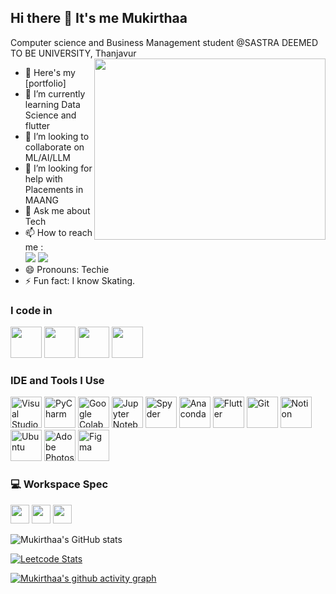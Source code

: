 ## Hi there 👋 It's me Mukirthaa

Computer science and Business Management student @SASTRA DEEMED TO BE UNIVERSITY, Thanjavur
<img align="right" width="370" height="290" src="https://www.google.com/url?sa=i&url=https%3A%2F%2Fgiphy.com%2Fexplore%2Fcomputer-engineer&psig=AOvVaw13qhD7MubVS1axCE8EthRv&ust=1735360127263000&source=images&cd=vfe&opi=89978449&ved=0CBQQjRxqFwoTCKCnvLGOx4oDFQAAAAAdAAAAABAJ">
- 🔭 Here's my [portfolio]                                                 
- 🌱 I’m currently learning Data Science and flutter
- 👯 I’m looking to collaborate on ML/AI/LLM
- 🤔 I’m looking for help with Placements in MAANG
- 💬 Ask me about Tech
- 📫 How to reach me :
<br /> [<img src="https://img.shields.io/badge/dev.to-mukirthaa-0A0A0A?style=for-the-badge&logo=dev.to&logoColor=white
" />](https://x.com/mukirthaamk) [<img src="https://img.shields.io/badge/LinkedIn-0077B5?style=for-the-badge&logo=linkedin&logoColor=white" />](https://www.linkedin.com/in/mukirthaa/)
- 😄 Pronouns: Techie
- ⚡ Fun fact: I know Skating.

### I code in
<img height="50" width="50" src="https://img.icons8.com/color/48/000000/python.png" /> <img height="50" width="50" src="https://img.icons8.com/color/48/000000/c-programming.png" /> <img height="50" width="50" src="https://img.icons8.com/color/48/000000/c-plus-plus-logo.png" /> 
<img height="50" width="50" src="https://img.icons8.com/color/48/000000/mysql-logo.png"/>

### IDE and Tools I Use

<img height="50" width="50" src="https://img.icons8.com/color/48/000000/visual-studio-code-2019.png" alt="Visual Studio Code"/>  
<img height="50" width="50" src="https://img.icons8.com/color/48/000000/pycharm.png" alt="PyCharm"/>  
<img height="50" width="50" src="https://img.icons8.com/color/48/000000/google-colab.png" alt="Google Colab"/>  
<img height="50" width="50" src="https://img.icons8.com/ios-filled/50/000000/jupyter.png" alt="Jupyter Notebook"/>  
<img height="50" width="50" src="https://img.icons8.com/color/48/000000/spyder.png" alt="Spyder"/>  
<img height="50" width="50" src="https://img.icons8.com/dusk/64/000000/anaconda.png" alt="Anaconda"/>  
<img height="50" width="50" src="https://img.icons8.com/color/48/000000/flutter.png" alt="Flutter"/>  
<img height="50" width="50" src="https://img.icons8.com/color/50/000000/git.png" alt="Git"/>  
<img height="50" width="50" src="https://img.icons8.com/color/480/null/notion--v1.png" alt="Notion"/>  
<img height="50" width="50" src="https://img.icons8.com/color/48/000000/ubuntu--v1.png" alt="Ubuntu"/>  
<img height="50" width="50" src="https://img.icons8.com/doodle/48/000000/adobe-photoshop.png" alt="Adobe Photoshop"/>  
<img height="50" width="50" src="https://img.icons8.com/color/48/000000/figma--v1.png" alt="Figma"/>  



### 💻 Workspace Spec

<img height="30" src="https://img.shields.io/badge/Macbook-Pro_M1-ED1C24?style=for-the-badge&logo=apple&logoColor=white"/> <img height="30" src="https://img.shields.io/badge/NVIDIA-GTX1650-76B900?style=for-the-badge&logo=nvidia&logoColor=white"/>  <img height="30" src="https://img.shields.io/badge/AMD-Ryzen_5_4600H-ED1C24?style=for-the-badge&logo=amd&logoColor=white"/> 

![Mukirthaa's GitHub stats](https://github-readme-stats.vercel.app/api?username=Mukirthaa&theme=dark&show_icons=true&&hide=issues,contribs)

[![Leetcode Stats](https://leetcard.jacoblin.cool/Mukirthaa?ext=contest&theme=dark)](https://leetcode.com/Mukirthaa)

[![Mukirthaa's github activity graph](https://github-readme-activity-graph.vercel.app/graph?username=Mukirthaa-r&bg_color=000000&color=ffffff&line=51f565&point=ffffff&area=true&hide_border=true)](https://github.com/ashutosh00710/github-readme-activity-graph)
